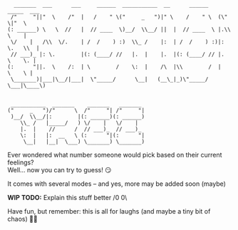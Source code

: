 ```
  _______  ___      ___     ______  ___________  __      ______    _____  ___   
 /"     "||"  \    /"  |   /    " \("     _   ")|" \    /    " \  (\"   \|"  \  
(: ______) \   \  //   |  // ____  \)__/  \\__/ ||  |  // ____  \ |.\\   \    | 
 \/    |   /\\  \/.    | /  /    ) :)  \\_ /    |:  | /  /    ) :)|: \.   \\  | 
 // ___)_ |: \.        |(: (____/ //   |.  |    |.  |(: (____/ // |.  \    \. | 
(:      "||.  \    /:  | \        /    \:  |    /\  |\\        /  |    \    \ | 
 \_______)|___|\__/|___|  \"_____/      \__|   (__\_|_)\"_____/    \___|\____\) 


 ___________  _______    _______   _______  
("     _   ")/"      \  /"     "| /"     "| 
 )__/  \\__/|:        |(: ______)(: ______) 
    \\_ /   |_____/   ) \/    |   \/    |   
    |.  |    //      /  // ___)_  // ___)_  
    \:  |   |:  __   \ (:      "|(:      "| 
     \__|   |__|  \___) \_______) \_______) 

```                    


Ever wondered what number someone would pick based on their current feelings?  
Well… now you can try to guess! 😏  

It comes with several modes – and yes, more may be added soon (maybe)  

**WIP** 
**TODO:** Explain this stuff better /0 0\

Have fun, but remember: this is all for laughs (and maybe a tiny bit of chaos) 🎲✨
